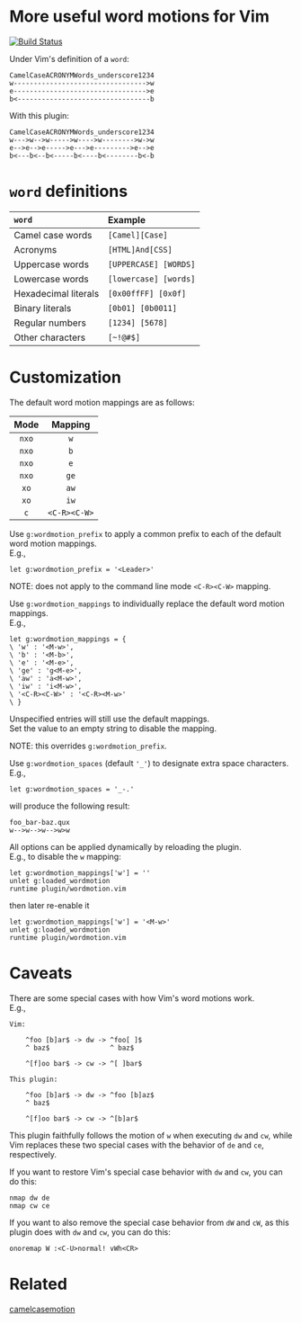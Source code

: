 More useful word motions for Vim
=================================

[![Build Status](https://travis-ci.org/chaoren/vim-wordmotion.svg?branch=master)](https://travis-ci.org/chaoren/vim-wordmotion)

Under Vim's definition of a `word`:

```
CamelCaseACRONYMWords_underscore1234
w--------------------------------->w
e--------------------------------->e
b<---------------------------------b
```

With this plugin:

```
CamelCaseACRONYMWords_underscore1234
w--->w-->w----->w---->w-------->w->w
e-->e-->e----->e--->e--------->e-->e
b<---b<--b<-----b<----b<--------b<-b
```

`word` definitions
==================

| `word`                          | Example               |
|:--------------------------------|:----------------------|
| Camel case words                | `[Camel][Case]`       |
| Acronyms                        | `[HTML]And[CSS]`      |
| Uppercase words                 | `[UPPERCASE] [WORDS]` |
| Lowercase words                 | `[lowercase] [words]` |
| Hexadecimal literals            | `[0x00ffFF] [0x0f]`   |
| Binary literals                 | `[0b01] [0b0011]`     |
| Regular numbers                 | `[1234] [5678]`       |
| Other characters                | `[~!@#$]`             |

Customization
=============

The default word motion mappings are as follows:

| Mode  | Mapping      |
|:-----:|:------------:|
| `nxo` | `w`          |
| `nxo` | `b`          |
| `nxo` | `e`          |
| `nxo` | `ge`         |
| `xo`  | `aw`         |
| `xo`  | `iw`         |
| `c`   | `<C-R><C-W>` |

Use `g:wordmotion_prefix` to apply a common prefix to each of the default word
motion mappings.  
E.g.,
```
let g:wordmotion_prefix = '<Leader>'
```
NOTE: does not apply to the command line mode `<C-R><C-W>` mapping.

Use `g:wordmotion_mappings` to individually replace the default word motion
mappings.  
E.g.,
```
let g:wordmotion_mappings = {
\ 'w' : '<M-w>',
\ 'b' : '<M-b>',
\ 'e' : '<M-e>',
\ 'ge' : 'g<M-e>',
\ 'aw' : 'a<M-w>',
\ 'iw' : 'i<M-w>',
\ '<C-R><C-W>' : '<C-R><M-w>'
\ }
```
Unspecified entries will still use the default mappings.  
Set the value to an empty string to disable the mapping.

NOTE: this overrides `g:wordmotion_prefix`.

Use `g:wordmotion_spaces` (default `'_'`) to designate extra space characters.  
E.g.,
```
let g:wordmotion_spaces = '_-.'
```
will produce the following result:
```
foo_bar-baz.qux
w-->w-->w-->w>w
```

All options can be applied dynamically by reloading the plugin.  
E.g., to disable the `w` mapping:
```
let g:wordmotion_mappings['w'] = ''
unlet g:loaded_wordmotion
runtime plugin/wordmotion.vim
```
then later re-enable it
```
let g:wordmotion_mappings['w'] = '<M-w>'
unlet g:loaded_wordmotion
runtime plugin/wordmotion.vim
```

Caveats
=======

There are some special cases with how Vim's word motions work.  
E.g.,
```
Vim:

	^foo [b]ar$ -> dw -> ^foo[ ]$
	^ baz$               ^ baz$

	^[f]oo bar$ -> cw -> ^[ ]bar$

This plugin:

	^foo [b]ar$ -> dw -> ^foo [b]az$
	^ baz$

	^[f]oo bar$ -> cw -> ^[b]ar$
```
This plugin faithfully follows the motion of `w` when executing `dw` and `cw`,
while Vim replaces these two special cases with the behavior of `de` and `ce`,
respectively.

If you want to restore Vim's special case behavior with `dw` and `cw`, you can
do this:
```
nmap dw de
nmap cw ce
```
If you want to also remove the special case behavior from `dW` and `cW`, as this
plugin does with `dw` and `cw`, you can do this:
```
onoremap W :<C-U>normal! vWh<CR>
```

Related
=======
[camelcasemotion](http://www.vim.org/scripts/script.php?script_id=1905)
